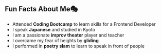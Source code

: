 ## Fun Facts About Me🎭
- Attended **Coding Bootcamp** to learn skills for a Frontend Developer
- I speak **Japanese** and studied in Kyoto
- I am a passionate **improv theater** player and teacher
- I overcame my fear of heights by **gliding**
- I performed in **poetry slam** to learn to speak in front of people
